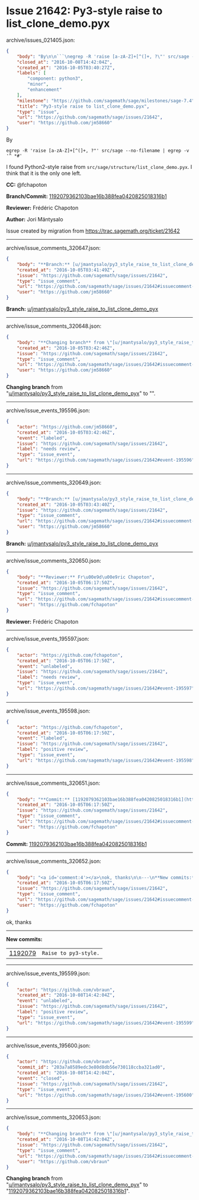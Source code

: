 # Issue 21642: Py3-style raise to list_clone_demo.pyx

archive/issues_021405.json:
```json
{
    "body": "By\n\n```\negrep -R 'raise [a-zA-Z]+[^(]+, ?\"' src/sage --no-filename | egrep -v '^ *#'\n```\n\nI found Python2-style raise from `src/sage/structure/list_clone_demo.pyx`. I think that it is the only one left.\n\n**CC:**  @fchapoton\n\n**Branch/Commit:** [1192079362103bae16b388fea0420825018316b1](https://github.com/sagemath/sagetrac-mirror/commit/1192079362103bae16b388fea0420825018316b1)\n\n**Reviewer:** Fr\u00e9d\u00e9ric Chapoton\n\n**Author:** Jori M\u00e4ntysalo\n\nIssue created by migration from https://trac.sagemath.org/ticket/21642\n\n",
    "closed_at": "2016-10-08T14:42:04Z",
    "created_at": "2016-10-05T03:40:27Z",
    "labels": [
        "component: python3",
        "minor",
        "enhancement"
    ],
    "milestone": "https://github.com/sagemath/sage/milestones/sage-7.4",
    "title": "Py3-style raise to list_clone_demo.pyx",
    "type": "issue",
    "url": "https://github.com/sagemath/sage/issues/21642",
    "user": "https://github.com/jm58660"
}
```
By

```
egrep -R 'raise [a-zA-Z]+[^(]+, ?"' src/sage --no-filename | egrep -v '^ *#'
```

I found Python2-style raise from `src/sage/structure/list_clone_demo.pyx`. I think that it is the only one left.

**CC:**  @fchapoton

**Branch/Commit:** [1192079362103bae16b388fea0420825018316b1](https://github.com/sagemath/sagetrac-mirror/commit/1192079362103bae16b388fea0420825018316b1)

**Reviewer:** Frédéric Chapoton

**Author:** Jori Mäntysalo

Issue created by migration from https://trac.sagemath.org/ticket/21642





---

archive/issue_comments_320647.json:
```json
{
    "body": "**Branch:** [u/jmantysalo/py3_style_raise_to_list_clone_demo_pyx](https://github.com/sagemath/sagetrac-mirror/tree/u/jmantysalo/py3_style_raise_to_list_clone_demo_pyx)",
    "created_at": "2016-10-05T03:41:49Z",
    "issue": "https://github.com/sagemath/sage/issues/21642",
    "type": "issue_comment",
    "url": "https://github.com/sagemath/sage/issues/21642#issuecomment-320647",
    "user": "https://github.com/jm58660"
}
```

**Branch:** [u/jmantysalo/py3_style_raise_to_list_clone_demo_pyx](https://github.com/sagemath/sagetrac-mirror/tree/u/jmantysalo/py3_style_raise_to_list_clone_demo_pyx)



---

archive/issue_comments_320648.json:
```json
{
    "body": "**Changing branch** from \"[u/jmantysalo/py3_style_raise_to_list_clone_demo_pyx](https://github.com/sagemath/sagetrac-mirror/tree/u/jmantysalo/py3_style_raise_to_list_clone_demo_pyx)\" to \"\".",
    "created_at": "2016-10-05T03:42:46Z",
    "issue": "https://github.com/sagemath/sage/issues/21642",
    "type": "issue_comment",
    "url": "https://github.com/sagemath/sage/issues/21642#issuecomment-320648",
    "user": "https://github.com/jm58660"
}
```

**Changing branch** from "[u/jmantysalo/py3_style_raise_to_list_clone_demo_pyx](https://github.com/sagemath/sagetrac-mirror/tree/u/jmantysalo/py3_style_raise_to_list_clone_demo_pyx)" to "".



---

archive/issue_events_195596.json:
```json
{
    "actor": "https://github.com/jm58660",
    "created_at": "2016-10-05T03:42:46Z",
    "event": "labeled",
    "issue": "https://github.com/sagemath/sage/issues/21642",
    "label": "needs review",
    "type": "issue_event",
    "url": "https://github.com/sagemath/sage/issues/21642#event-195596"
}
```



---

archive/issue_comments_320649.json:
```json
{
    "body": "**Branch:** [u/jmantysalo/py3_style_raise_to_list_clone_demo_pyx](https://github.com/sagemath/sagetrac-mirror/tree/u/jmantysalo/py3_style_raise_to_list_clone_demo_pyx)",
    "created_at": "2016-10-05T03:43:40Z",
    "issue": "https://github.com/sagemath/sage/issues/21642",
    "type": "issue_comment",
    "url": "https://github.com/sagemath/sage/issues/21642#issuecomment-320649",
    "user": "https://github.com/jm58660"
}
```

**Branch:** [u/jmantysalo/py3_style_raise_to_list_clone_demo_pyx](https://github.com/sagemath/sagetrac-mirror/tree/u/jmantysalo/py3_style_raise_to_list_clone_demo_pyx)



---

archive/issue_comments_320650.json:
```json
{
    "body": "**Reviewer:** Fr\u00e9d\u00e9ric Chapoton",
    "created_at": "2016-10-05T06:17:50Z",
    "issue": "https://github.com/sagemath/sage/issues/21642",
    "type": "issue_comment",
    "url": "https://github.com/sagemath/sage/issues/21642#issuecomment-320650",
    "user": "https://github.com/fchapoton"
}
```

**Reviewer:** Frédéric Chapoton



---

archive/issue_events_195597.json:
```json
{
    "actor": "https://github.com/fchapoton",
    "created_at": "2016-10-05T06:17:50Z",
    "event": "unlabeled",
    "issue": "https://github.com/sagemath/sage/issues/21642",
    "label": "needs review",
    "type": "issue_event",
    "url": "https://github.com/sagemath/sage/issues/21642#event-195597"
}
```



---

archive/issue_events_195598.json:
```json
{
    "actor": "https://github.com/fchapoton",
    "created_at": "2016-10-05T06:17:50Z",
    "event": "labeled",
    "issue": "https://github.com/sagemath/sage/issues/21642",
    "label": "positive review",
    "type": "issue_event",
    "url": "https://github.com/sagemath/sage/issues/21642#event-195598"
}
```



---

archive/issue_comments_320651.json:
```json
{
    "body": "**Commit:** [1192079362103bae16b388fea0420825018316b1](https://github.com/sagemath/sagetrac-mirror/commit/1192079362103bae16b388fea0420825018316b1)",
    "created_at": "2016-10-05T06:17:50Z",
    "issue": "https://github.com/sagemath/sage/issues/21642",
    "type": "issue_comment",
    "url": "https://github.com/sagemath/sage/issues/21642#issuecomment-320651",
    "user": "https://github.com/fchapoton"
}
```

**Commit:** [1192079362103bae16b388fea0420825018316b1](https://github.com/sagemath/sagetrac-mirror/commit/1192079362103bae16b388fea0420825018316b1)



---

archive/issue_comments_320652.json:
```json
{
    "body": "<a id='comment:4'></a>\nok, thanks\n\n---\n**New commits:**\n<table><tr><td><a href=\"https://github.com/sagemath/sagetrac-mirror/commit/1192079362103bae16b388fea0420825018316b1\">1192079</a></td><td><code>Raise to py3-style.</code></td></tr></table>\n",
    "created_at": "2016-10-05T06:17:50Z",
    "issue": "https://github.com/sagemath/sage/issues/21642",
    "type": "issue_comment",
    "url": "https://github.com/sagemath/sage/issues/21642#issuecomment-320652",
    "user": "https://github.com/fchapoton"
}
```

<a id='comment:4'></a>
ok, thanks

---
**New commits:**
<table><tr><td><a href="https://github.com/sagemath/sagetrac-mirror/commit/1192079362103bae16b388fea0420825018316b1">1192079</a></td><td><code>Raise to py3-style.</code></td></tr></table>




---

archive/issue_events_195599.json:
```json
{
    "actor": "https://github.com/vbraun",
    "created_at": "2016-10-08T14:42:04Z",
    "event": "unlabeled",
    "issue": "https://github.com/sagemath/sage/issues/21642",
    "label": "positive review",
    "type": "issue_event",
    "url": "https://github.com/sagemath/sage/issues/21642#event-195599"
}
```



---

archive/issue_events_195600.json:
```json
{
    "actor": "https://github.com/vbraun",
    "commit_id": "203a7a8589edc3e80d8db56e730118ccba321ad0",
    "created_at": "2016-10-08T14:42:04Z",
    "event": "closed",
    "issue": "https://github.com/sagemath/sage/issues/21642",
    "type": "issue_event",
    "url": "https://github.com/sagemath/sage/issues/21642#event-195600"
}
```



---

archive/issue_comments_320653.json:
```json
{
    "body": "**Changing branch** from \"[u/jmantysalo/py3_style_raise_to_list_clone_demo_pyx](https://github.com/sagemath/sagetrac-mirror/tree/u/jmantysalo/py3_style_raise_to_list_clone_demo_pyx)\" to \"[1192079362103bae16b388fea0420825018316b1](https://github.com/sagemath/sagetrac-mirror/commit/1192079362103bae16b388fea0420825018316b1)\".",
    "created_at": "2016-10-08T14:42:04Z",
    "issue": "https://github.com/sagemath/sage/issues/21642",
    "type": "issue_comment",
    "url": "https://github.com/sagemath/sage/issues/21642#issuecomment-320653",
    "user": "https://github.com/vbraun"
}
```

**Changing branch** from "[u/jmantysalo/py3_style_raise_to_list_clone_demo_pyx](https://github.com/sagemath/sagetrac-mirror/tree/u/jmantysalo/py3_style_raise_to_list_clone_demo_pyx)" to "[1192079362103bae16b388fea0420825018316b1](https://github.com/sagemath/sagetrac-mirror/commit/1192079362103bae16b388fea0420825018316b1)".
